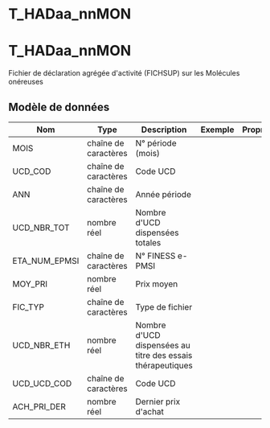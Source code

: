 # T_HADaa_nnMON

<!-- ATTENTION : Ne pas supprimer ou modifier la ligne ci-dessous -->
# T_HADaa_nnMON

Fichier de déclaration agrégée d'activité (FICHSUP) sur les Molécules onéreuses


## Modèle de données

|Nom|Type|Description|Exemple|Propriétés|
|-|-|-|-|-|
|MOIS|chaîne de caractères|N° période (mois)|||
|UCD_COD|chaîne de caractères|Code UCD|||
|ANN|chaîne de caractères|Année période|||
|UCD_NBR_TOT|nombre réel|Nombre d'UCD dispensées totales|||
|ETA_NUM_EPMSI|chaîne de caractères|N° FINESS e-PMSI|||
|MOY_PRI|nombre réel|Prix moyen|||
|FIC_TYP|chaîne de caractères|Type de fichier|||
|UCD_NBR_ETH|nombre réel|Nombre d'UCD dispensées au titre des essais thérapeutiques|||
|UCD_UCD_COD|chaîne de caractères|Code UCD|||
|ACH_PRI_DER|nombre réel|Dernier prix d'achat|||

<!-- ATTENTION : Ne pas supprimer ou modifier la ligne ci-dessus -->
